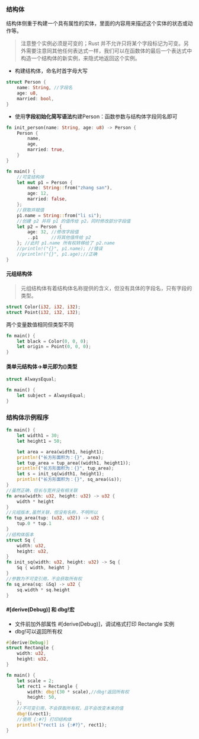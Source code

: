 ### 结构体
结构体侧重于构建一个具有属性的实体，里面的内容用来描述这个实体的状态或动作等。
> 注意整个实例必须是可变的；Rust 并不允许只将某个字段标记为可变。另外需要注意同其他任何表达式一样，我们可以在函数体的最后一个表达式中构造一个结构体的新实例，来隐式地返回这个实例。

- 构建结构体，命名时首字母大写
```rust
struct Person {
    name: String, //字段名
    age: u8,
    married: bool,
}
```

- 使用**字段初始化简写语法**构建Person：函数参数与结构体字段同名即可
```rust
fn init_person(name: String, age: u8) -> Person {
    Person {
        name,
        age,
        married: true,
    }
}

fn main() {
    //可变结构体
    let mut p1 = Person {
        name: String::from("zhang san"),
        age: 12,
        married: false,
    };
    //获取并赋值
    p1.name = String::from("li si");
    //创建 p2 并将 p1 的值传给 p2，同时修改部分字段值
    let p2 = Person {
        age: 32, //修改字段值
        ..p1     //将其他值传给 p2
    }; //此时 p1.name 所有权转移给了 p2.name
    //println!("{}", p1.name); //错误
    //println!("{}", p1.age);//正确
}
```
#### 元组结构体
> 元组结构体有着结构体名称提供的含义，但没有具体的字段名，只有字段的类型。
```rust
struct Color(i32, i32, i32);
struct Point(i32, i32, i32);
```
两个变量数值相同但类型不同
```rust
fn main() {
    let black = Color(0, 0, 0);
    let origin = Point(0, 0, 0);
}
```
#### 类单元结构体->单元即为()类型
```RUST
struct AlwaysEqual;

fn main() {
    let subject = AlwaysEqual;
}
```
### 结构体示例程序
```rust
fn main() {
    let width1 = 30;
    let height1 = 50;

    let area = area(width1, height1);
    println!("长方形面积为：{}", area);
    let tup_area = tup_area((width1, height1));
    println!("长方形面积为：{}", tup_area);
    let s = init_sq(width1, height1);
    println!("长方形面积为：{}", sq_area(&s));
}
//虽然正确，但长与宽并没有相关联
fn area(width: u32, height: u32) -> u32 {
    width * height
}
//元组版本,虽然关联，但没有名称，不明所以
fn tup_area(tup: (u32, u32)) -> u32 {
    tup.0 * tup.1
}
//结构体版本
struct Sq {
    width: u32,
    height: u32,
}
fn init_sq(width: u32, height: u32) -> Sq {
    Sq { width, height }
}
//参数为不可变引用，不会获取所有权
fn sq_area(sq: &Sq) -> u32 {
    sq.width * sq.height
}
```
#### **\#[derive(Debug)]** 和 **dbg!宏**
- 文件前加外部属性 #[derive(Debug)]，调试格式打印 Rectangle 实例
- dbg!可以返回所有权
```rust
#[derive(Debug)]
struct Rectangle {
    width: u32,
    height: u32,
}

fn main() {
    let scale = 2;
    let rect1 = Rectangle {
        width: dbg!(30 * scale),//dbg!返回所有权
        height: 50,
    };
    //不可变引用，不会获取所有权，且不会改变本来的值
    dbg!(&rect1);
    //使用 {:#?} 打印结构体
    println!("rect1 is {:#?}", rect1);
}
```